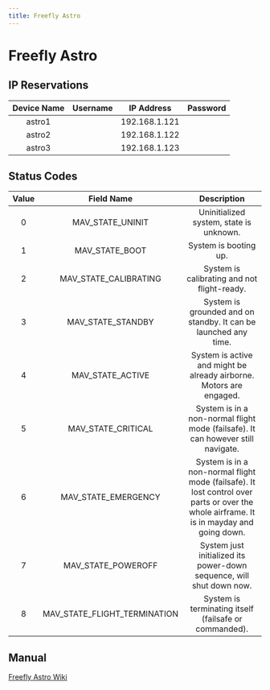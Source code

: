 ```yaml
---
title: Freefly Astro
---
```


# Freefly Astro

## IP Reservations

| **Device Name** | **Username** | **IP Address** | **Password** |
| :-------------: | :----------: | :------------: | :----------: |
|     astro1      |              | 192.168.1.121  |
|     astro2      |              | 192.168.1.122  |
|     astro3      |              | 192.168.1.123  |

## Status Codes

| **Value** |        **Field Name**        |                                                             **Description**                                                              |
| :-------: | :--------------------------: | :--------------------------------------------------------------------------------------------------------------------------------------: |
|     0     |       MAV_STATE_UNINIT       |                                                 Uninitialized system, state is unknown.                                                  |
|     1     |        MAV_STATE_BOOT        |                                                          System is booting up.                                                           |
|     2     |    MAV_STATE_CALIBRATING     |                                               System is calibrating and not flight-ready.                                                |
|     3     |      MAV_STATE_STANDBY       |                                     System is grounded and on standby. It can be launched any time.                                      |
|     4     |       MAV_STATE_ACTIVE       |                                   System is active and might be already airborne. Motors are engaged.                                    |
|     5     |      MAV_STATE_CRITICAL      |                             System is in a non-normal flight mode (failsafe). It can however still navigate.                             |
|     6     |     MAV_STATE_EMERGENCY      | System is in a non-normal flight mode (failsafe). It lost control over parts or over the whole airframe. It is in mayday and going down. |
|     7     |      MAV_STATE_POWEROFF      |                                   System just initialized its power-down sequence, will shut down now.                                   |
|     8     | MAV_STATE_FLIGHT_TERMINATION |                                          System is terminating itself (failsafe or commanded).                                           |

## Manual

<a href="https://freefly.gitbook.io/astro-public" target="_blank">Freefly Astro Wiki</a>

